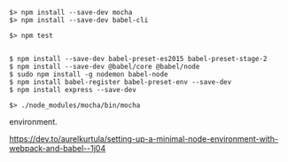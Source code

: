 
#

```
$> npm install --save-dev mocha
$> npm install --save-dev babel-cli

$> npm test    


$ npm install --save-dev babel-preset-es2015 babel-preset-stage-2
$ npm install --save-dev @babel/core @babel/node
$ sudo npm install -g nodemon babel-node 
$ npm install babel-register babel-preset-env --save-dev
$ npm install express --save-dev

$> ./node_modules/mocha/bin/mocha
```

environment.      

https://dev.to/aurelkurtula/setting-up-a-minimal-node-environment-with-webpack-and-babel--1j04